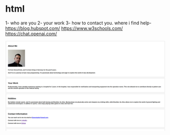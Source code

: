 # html

1- who are you
2-  your work
3-  how to contact you.
where i find help-
https://blog.hubspot.com/
https://www.w3schools.com/
https://chat.openai.com/

![Screenshot of my final project](./image/hi.png)